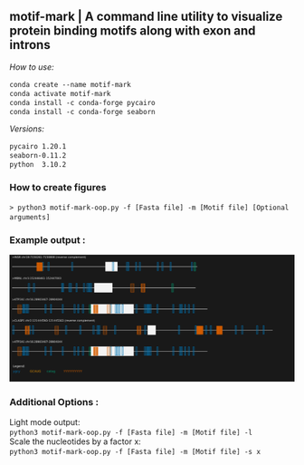 ## motif-mark | A command line utility to visualize protein binding motifs along with exon and introns    

*How to use:*   

```   
conda create --name motif-mark    
conda activate motif-mark   
conda install -c conda-forge pycairo  
conda install -c conda-forge seaborn

``` 



*Versions:*     
```
pycairo 1.20.1  
seaborn-0.11.2 
python  3.10.2 
```

### How to create figures   

`> python3 motif-mark-oop.py -f [Fasta file] -m [Motif file] [Optional arguments]`   

### Example output : 

![Example Output](test_files/Figure_1.png)  


### Additional Options :

 Light mode output:   
`python3 motif-mark-oop.py -f [Fasta file] -m [Motif file] -l`  
Scale the nucleotides by a factor x:   
`python3 motif-mark-oop.py -f [Fasta file] -m [Motif file] -s x`
